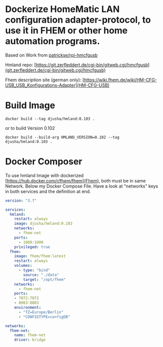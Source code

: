 # Dockerize HomeMatic LAN configuration adapter-protocol, to use it in FHEM or other home automation programs.
Based on Work from [patrickse/rpi-hmcfgusb](https://github.com/patrickse/rpi-hmcfgusb)

Hmland repo: [https://git.zerfleddert.de/cgi-bin/gitweb.cgi/hmcfgusb](git.zerfleddert.de/cgi-bin/gitweb.cgi/hmcfgusb)

Fhem description site (german only): [https://wiki.fhem.de/wiki/HM-CFG-USB_USB_Konfigurations-Adapter](HM-CFG-USB)

# Build Image
`docker build --tag djusha/hmland:0.103 .`

or to build Version 0.102

`docker build --build-arg HMLAND_VERSION=0.102 --tag djusha/hmland:0.103 .`


# Docker Composer
To use hmland Image with dockerized [https://hub.docker.com/r/fhem/fhem](Fhem), both must be in same Network.
Below my Docker Compose File.
Have a look at "networks" keys in both services and the definition at end.
``` yaml
version: "3.7"

services:
  hmland:
    restart: always
    image: djusha/hmland:0.103
    networks:
      - fhem-net
    ports:
      - 1000:1000
    privileged: true
  fhem:
    image: fhem/fhem:latest
    restart: always
    volumes:
      - type: "bind"
        source: "./data"
        target: "/opt/fhem"
    networks:
      - fhem-net
    ports:
    - 7072:7072
    - 8083:8083
    environment:
      - "TZ=Europe/Berlin"
      - "CONFIGTYPE=configDB"

networks:
  fhem-net:
    name: fhem-net
    driver: bridge
```
